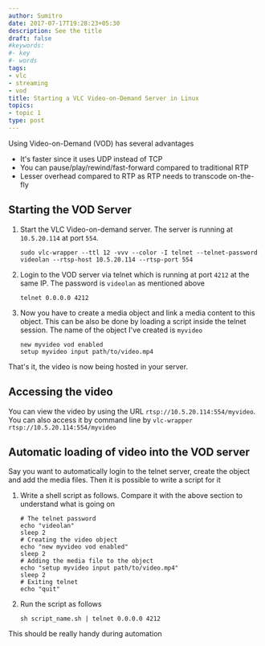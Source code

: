 ```yaml
---
author: Sumitro
date: 2017-07-17T19:28:23+05:30
description: See the title
draft: false
#keywords:
#- key
#- words
tags:
- vlc
- streaming
- vod
title: Starting a VLC Video-on-Demand Server in Linux
topics:
- topic 1
type: post
---
```


Using Video-on-Demand (VOD) has several advantages

* It's faster since it uses UDP instead of TCP
* You can pause/play/rewind/fast-forward compared to traditional RTP
* Lesser overhead compared to RTP as RTP needs to transcode on-the-fly

## Starting the VOD Server

1. Start the VLC Video-on-demand server. The server is running at `10.5.20.114` at port `554`.

	```
	sudo vlc-wrapper --ttl 12 -vvv --color -I telnet --telnet-password videolan --rtsp-host 10.5.20.114 --rtsp-port 554
	```

2. Login to the VOD server via telnet which is running at port `4212` at the same IP. The password is `videolan` as mentioned above

	```
	telnet 0.0.0.0 4212
	```

3. Now you have to create a media object and link a media content to this object. This can be also be done by loading a script inside the telnet session. The name of the object I've created is `myvideo`

	```
	new myvideo vod enabled
	setup myvideo input path/to/video.mp4
	```

That's it, the video is now being hosted in your server.

## Accessing the video

You can view the video by using the URL `rtsp://10.5.20.114:554/myvideo`. You can also access it by command line by `vlc-wrapper rtsp://10.5.20.114:554/myvideo`

## Automatic loading of video into the VOD server

Say you want to automatically login to the telnet server, create the object and add the media files. Then it is possible to write a script for it

1. Write a shell script as follows. Compare it with the above section to understand what is going on

	```
	# The telnet password
	echo "videolan"
	sleep 2
	# Creating the video object
	echo "new myvideo vod enabled"
	sleep 2
	# Adding the media file to the object
	echo "setup myvideo input path/to/video.mp4"
	sleep 2
	# Exiting telnet
	echo "quit"
	```
2. Run the script as follows

	```
	sh script_name.sh | telnet 0.0.0.0 4212
	```

This should be really handy during automation
